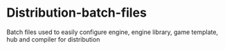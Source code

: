 # Distribution-batch-files
 Batch files used to easily configure engine, engine library, game template, hub and compiler for distribution
